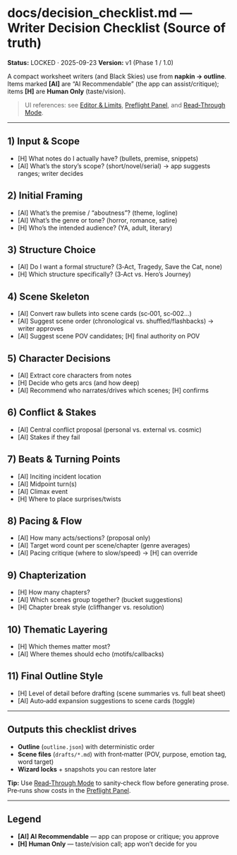 # docs/decision_checklist.md — Writer Decision Checklist (Source of truth)
**Status:** LOCKED · 2025-09-23
**Version:** v1 (Phase 1 / 1.0)

A compact worksheet writers (and Black Skies) use from **napkin → outline**. Items marked **[AI]** are “AI Recommendable” (the app can assist/critique); items **[H]** are **Human Only** (taste/vision).

> UI references: see [Editor & Limits](./gui_layouts.md#editor--limits-locked), [Preflight Panel](./gui_layouts.md#preflight-panel-locked), and [Read‑Through Mode](./gui_layouts.md#readthrough-mode-locked).

---

## 1) Input & Scope
- [H] What notes do I actually have? (bullets, premise, snippets)
- [AI] What’s the story’s scope? (short/novel/serial) → app suggests ranges; writer decides

## 2) Initial Framing
- [AI] What’s the premise / “aboutness”? (theme, logline)
- [AI] What’s the genre or tone? (horror, romance, satire)
- [H] Who’s the intended audience? (YA, adult, literary)

## 3) Structure Choice
- [AI] Do I want a formal structure? (3‑Act, Tragedy, Save the Cat, none)
- [H] Which structure specifically? (3‑Act vs. Hero’s Journey)

## 4) Scene Skeleton
- [AI] Convert raw bullets into scene cards (sc‑001, sc‑002…)
- [AI] Suggest scene order (chronological vs. shuffled/flashbacks) → writer approves
- [AI] Suggest scene POV candidates; [H] final authority on POV

## 5) Character Decisions
- [AI] Extract core characters from notes
- [H] Decide who gets arcs (and how deep)
- [AI] Recommend who narrates/drives which scenes; [H] confirms

## 6) Conflict & Stakes
- [AI] Central conflict proposal (personal vs. external vs. cosmic)
- [AI] Stakes if they fail

## 7) Beats & Turning Points
- [AI] Inciting incident location
- [AI] Midpoint turn(s)
- [AI] Climax event
- [H] Where to place surprises/twists

## 8) Pacing & Flow
- [AI] How many acts/sections? (proposal only)
- [AI] Target word count per scene/chapter (genre averages)
- [AI] Pacing critique (where to slow/speed) → [H] can override

## 9) Chapterization
- [H] How many chapters?
- [AI] Which scenes group together? (bucket suggestions)
- [H] Chapter break style (cliffhanger vs. resolution)

## 10) Thematic Layering
- [H] Which themes matter most?
- [AI] Where themes should echo (motifs/callbacks)

## 11) Final Outline Style
- [H] Level of detail before drafting (scene summaries vs. full beat sheet)
- [AI] Auto‑add expansion suggestions to scene cards (toggle)

---

## Outputs this checklist drives
- **Outline** (`outline.json`) with deterministic order
- **Scene files** (`drafts/*.md`) with front‑matter (POV, purpose, emotion tag, word target)
- **Wizard locks** + snapshots you can restore later

**Tip:** Use [Read‑Through Mode](./gui_layouts.md#readthrough-mode-locked) to sanity‑check flow before generating prose. Pre‑runs show costs in the [Preflight Panel](./gui_layouts.md#preflight-panel-locked).

---

## Legend
- **[AI] AI Recommendable** — app can propose or critique; you approve
- **[H] Human Only** — taste/vision call; app won’t decide for you

